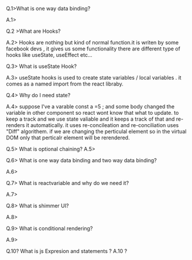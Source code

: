 Q.1>What is one way data binding?

A.1>

Q.2 >What are Hooks?

A.2> Hooks are nothing but kind of normal function.it is writen by some facebook devs , it gives us some functionality there are different type of hooks like useState, useEffect etc...

Q.3> What is useState Hook?

A.3> useState hooks is used to create state variables / local variables . it comes as a named import from the react libraby.


Q.4> Why do I need state?

A.4> suppose I've a varable const a =5 ;
and some body changed the variable in other component so react wont know that what to update. to keep a track and we use state valiable and it keeps a track of that and re-renders it automatically.
it uses re-concileation and re-conciliation uses "Diff" algorithem. if we are changing the perticulal element so in the virtual DOM only that perticalr element will be rerendered.


Q.5> What is optional chaining?
A.5> 


Q.6> What is one way data binding and two way data binding?

A.6> 


Q.7> What is reactvariable and why do we need it?

A.7> 



Q.8> What is shimmer UI?

A.8> 



Q.9> What is conditional rendering?

A.9>  

Q.10? What is js Expresion and statements ?
A.10  ? 


